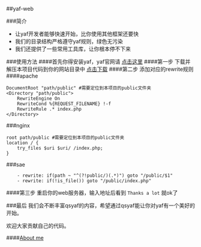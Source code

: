 ##yaf-web


###简介
* 让yaf开发者能够快速开始，比你使用其他框架还要快
* 我们的目录结构严格遵守yaf规则，绿色无污染
* 我们还提供了一些常用工具库，让你根本停不下来

###使用方法
####首先你得安装yaf，yaf官网请 [点击这里](http://www.yafdev.com)
####第一步
下载并解压本项目代码到你的网站目录中 [点击下载](http://github.com/whaten/qsyaf/archive/master.zip)
####第二步
添加对应的rewrite规则
####apache
```
DocumentRoot "path/public" #需要定位到本项目的public文件夹
<Directory "path/public">
    RewriteEngine On
    RewriteCond %{REQUEST_FILENAME} !-f
    RewriteRule .* index.php
</Directory>
```
###nginx
```
root path/public #需要定位到本项目的public文件夹
location / {
    try_files $uri $uri/ /index.php;
}
```
###sae
```
    - rewrite: if(path ~ "^(?!public/)(.*)") goto "/public/$1"
    - rewrite: if(!is_file()) goto "/public/index.php"
```
####第三步
重启你的web服务器，输入地址后看到 `Thanks a lot` 就ok了

###最后
我们会不断丰富qsyaf的内容，希望通过qsyaf能让你对yaf有一个美好的开始。

欢迎大家贡献自己的代码。

####[About me](http://whaten.github.io)